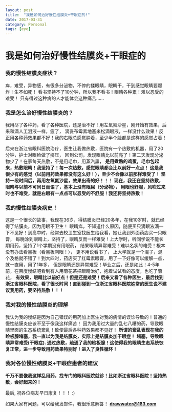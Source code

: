 ```yaml
---
layout: post
title:  "我是如何治好慢性结膜炎+干眼症的!"
date: 2017-03-31
category: Personal 
tags: [eye]
---
```

# 我是如何治好慢性结膜炎+干眼症的

### 我的慢性结膜炎症状？
痒，难受，异物感，有很多分泌物，不停的揉眼睛，眼睛干，干到感觉眼睛要爆炸！生不如死！
看书坚持不了10分钟，所以我不看书！眼睛各种累！难以忍受的难受！
只有得过这种病的人才能体会这种痛苦……

### 我是怎么治好慢性结膜炎的？

我用尽了各种药，看了各种医院，还是治不好！用左氧氟沙星，刚开始有效果，后来和滴人工泪液一样，疲了，
滴妥布霉素地塞米松滴眼液，一样没什么效果！反正用各种药效果都不好！我的右眼总感觉肿着，至少半个脸都是这样的感觉占着！

后来在浙江省眼科医院治疗，医生让我做热敷，医院有一个热敷的机器，用了20分钟，护士对眼睑做了挤压，
回到公司，发现眼睛比以前亮了！第二天发现分泌物少了！在家每天热敷，不是用毛巾，用蒸汽熏，
**是用煮熟的鸡蛋，毛巾包起来，热敷眼睛！我坚持了！每一次热敷，感觉眼睛都会比以前好一点点！
这是我很少有的感觉（以前用药效果都没有这么好！），至少不会像以前那样难受了！
坚持一段时间后，再用左氧氟沙星，效果出奇的好！！！
现在，我还在坚持热敷，眼睛与以前不可同日而语了，基本上没有眼屎（分泌物），
用眼也舒服，风吹过来时也不难受，就是右眼有一点点可以忍受的不舒服！我还将坚持热敷！**

### 我的慢性结膜炎病史！

这是一个很长的故事，我现在36岁，得结膜炎已经20多年，在我10岁时，就已经得了结膜炎，因为用眼不卫生！
眼睛痒，不知道什么原因，随便买只滴眼液滴一下不见好！到高中时，经常去校卫生室找医生给我看，她让我到外面药店买一只眼膏，
每晚涂到眼睛上，坚持了，眼睛反而一样难受！上大学时，听同学说不能长期用药，坚持了1个学期没有用眼药，
结果眼睛异常难受！难以名状的难受！根本没有办法看黑板（看黑板刺眼！）， 更不用说看书了，
上大学就是一个混子，混个及格就不错了！到大四时，药店买了红霉素眼膏，用了一下好像可以缓解一点，就一直用，用了1年多，
但是眼睛还是异常难受！毕业之后，还是如此！4-5年前，在百度慢结吧看到有人用菊花茶把眼睛治好，抱着试试看的态度，也吃了菊花，
**有效果，眼睛比以前好点！但是还是难受！后来又看了各种医生，最后找到浙江省眼科医院，看了很长时间！直到碰到一位浙江省眼科医院姓常的医生说不建议我用药，要坚持热敷！！！**

### 我对我的慢性结膜炎的理解

我认为我的慢结是因为自己错误的用药加上医生对我的病情的误诊导致的！普通的慢性结膜炎应该不至于像我这样痛苦！
因为我用过大量的乱七八糟的药，导致眼睛里面的生态系统紊乱！致使最后各种药效果都不见好！
**所谓的紊乱表现在我的睑板腺堵塞，我一直以为我是结膜炎，实际上是结膜炎加干眼症！**
**堵塞，导致眼睛异常难受(干眼症). 通过热敷，疏通了我的睑板腺！这使得我的眼睛生态系统恢复正常，进一步导致用药效果特别好！进入了良性循环！**

### 我对各位慢性结膜炎+干眼症患者的建议

**千万不要像我这样乱用药，找专门的眼科医院就诊！比如浙江省眼科医院！坚持热敷，会好起来的！**

最后, 祝各位病友早日康复！！！ :)

如果大家有问题，可以给我发邮件，我很乐意解答！ **drawwater@163.com**

